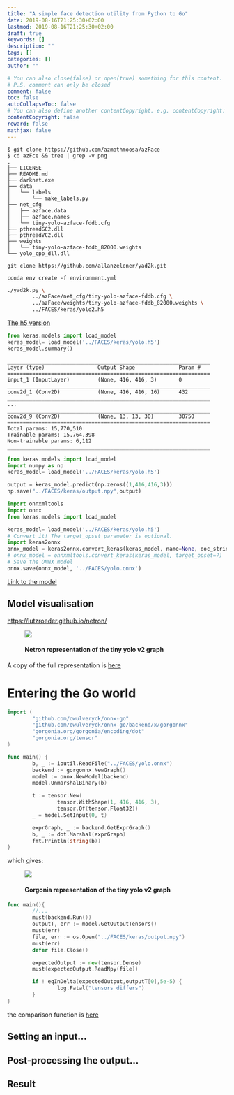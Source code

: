 ```yaml
---
title: "A simple face detection utility from Python to Go"
date: 2019-08-16T21:25:30+02:00
lastmod: 2019-08-16T21:25:30+02:00
draft: true
keywords: []
description: ""
tags: []
categories: []
author: ""

# You can also close(false) or open(true) something for this content.
# P.S. comment can only be closed
comment: false
toc: false
autoCollapseToc: false
# You can also define another contentCopyright. e.g. contentCopyright: "This is another copyright."
contentCopyright: false
reward: false
mathjax: false
---
```


<!--more-->

```
$ git clone https://github.com/azmathmoosa/azFace
$ cd azFce && tree | grep -v png
.
├── LICENSE
├── README.md
├── darknet.exe
├── data
│   └── labels
│       └── make_labels.py
├── net_cfg
│   ├── azface.data
│   ├── azface.names
│   └── tiny-yolo-azface-fddb.cfg
├── pthreadGC2.dll
├── pthreadVC2.dll
├── weights
│   └── tiny-yolo-azface-fddb_82000.weights
└── yolo_cpp_dll.dll
```

`git clone https://github.com/allanzelener/yad2k.git`

`conda env create -f environment.yml`



```bash
./yad2k.py \
        ../azFace/net_cfg/tiny-yolo-azface-fddb.cfg \
        ../azFace/weights/tiny-yolo-azface-fddb_82000.weights \
        ../FACES/keras/yolo2.h5
```

[The h5 version](https://drive.google.com/file/d/1O4BF8m3WrrHTIHnqFtl2oghaw_esRaYn/view)

```python
from keras.models import load_model
keras_model= load_model('../FACES/keras/yolo.h5')
keras_model.summary()
```

```
_________________________________________________________________
Layer (type)                 Output Shape              Param #   
=================================================================
input_1 (InputLayer)         (None, 416, 416, 3)       0         
_________________________________________________________________
conv2d_1 (Conv2D)            (None, 416, 416, 16)      432       
_________________________________________________________________
...
_________________________________________________________________
conv2d_9 (Conv2D)            (None, 13, 13, 30)        30750     
=================================================================
Total params: 15,770,510
Trainable params: 15,764,398
Non-trainable params: 6,112
_________________________________________________________________
```

```python
from keras.models import load_model
import numpy as np
keras_model= load_model('../FACES/keras/yolo.h5')

output = keras_model.predict(np.zeros((1,416,416,3)))
np.save("../FACES/keras/output.npy",output)
```

```python
import onnxmltools
import onnx
from keras.models import load_model

keras_model= load_model('../FACES/keras/yolo.h5')
# Convert it! The target_opset parameter is optional.
import keras2onnx
onnx_model = keras2onnx.convert_keras(keras_model, name=None, doc_string='', target_opset=None, channel_first_inputs=None)
# onnx_model = onnxmltools.convert_keras(keras_model, target_opset=7)
# Save the ONNX model
onnx.save(onnx_model, '../FACES/yolo.onnx')
```

[Link to the model](https://github.com/owulveryck/gofaces/raw/master/model.onnx)

## Model visualisation

https://lutzroeder.github.io/netron/

<figure>
  <img src="/assets/yolofaces/netron-extract.png" link="/assets/yolofaces/netron.png">
  <figcaption>
      <h4>Netron representation of the tiny yolo v2 graph</h4>
  </figcaption>
</figure>

A copy of the full representation is [here](/assets/yolofaces/netron.png)

# Entering the Go world

```go
import (
        "github.com/owulveryck/onnx-go"
        "github.com/owulveryck/onnx-go/backend/x/gorgonnx"
        "gorgonia.org/gorgonia/encoding/dot"
        "gorgonia.org/tensor"
)

func main() {
        b, _ := ioutil.ReadFile("../FACES/yolo.onnx")
        backend := gorgonnx.NewGraph()
        model := onnx.NewModel(backend)
        model.UnmarshalBinary(b)

        t := tensor.New(
                tensor.WithShape(1, 416, 416, 3), 
                tensor.Of(tensor.Float32))
        _ = model.SetInput(0, t)

        exprGraph, _ := backend.GetExprGraph()
        b, _ := dot.Marshal(exprGraph)
        fmt.Println(string(b))
}
```

which gives:
<figure>
  <img src="/assets/yolofaces/onnx-gorgonia-preview.png" >
  <figcaption>
      <h4>Gorgonia representation of the tiny yolo v2 graph</h4>
  </figcaption>
</figure>

```go
func main(){
        //...
        must(backend.Run())
        outputT, err := model.GetOutputTensors()
        must(err)
        file, err := os.Open("../FACES/keras/output.npy")
        must(err)
        defer file.Close()

        expectedOutput := new(tensor.Dense)
        must(expectedOutput.ReadNpy(file))

        if ! eqInDelta(expectedOutput,outputT[0],5e-5) {
                log.Fatal("tensors differs")
        }
}
```
the comparison function is [here](https://gist.github.com/owulveryck/3d15c0eb9cf7dea6518116ec0a5be581#file-compare_tensor-go)

## Setting an input...


## Post-processing the output...


## Result
